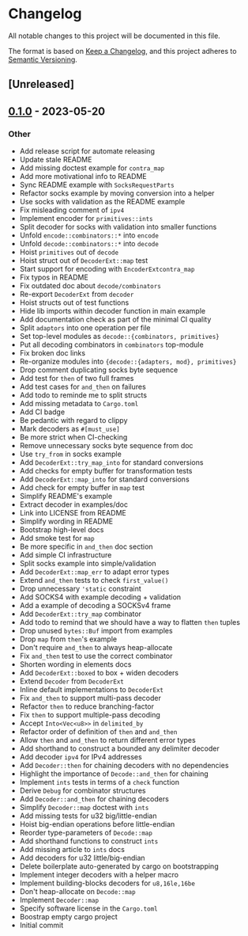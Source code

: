# Changelog
All notable changes to this project will be documented in this file.

The format is based on [Keep a Changelog](https://keepachangelog.com/en/1.0.0/),
and this project adheres to [Semantic Versioning](https://semver.org/spec/v2.0.0.html).

## [Unreleased]

## [0.1.0](https://github.com/rvarago/tokio-util-codec-compose/releases/tag/v0.1.0) - 2023-05-20

### Other
- Add release script for automate releasing
- Update stale README
- Add missing doctest example for `contra_map`
- Add more motivational info to README
- Sync README example with `SocksRequestParts`
- Refactor socks example by moving conversion into a helper
- Use socks with validation as the README example
- Fix misleading comment of `ipv4`
- Implement encoder for `primitives::ints`
- Split decoder for socks with validation into smaller functions
- Unfold `encode::combinators::*` into `encode`
- Unfold `decode::combinators::*` into `decode`
- Hoist `primitives` out of `decode`
- Hoist struct out of `DecoderExt::map` test
- Start support for encoding with `EncoderExtcontra_map`
- Fix typos in README
- Fix outdated doc about `decode/combinators`
- Re-export `DecoderExt` from `decoder`
- Hoist structs out of test functions
- Hide lib imports within decoder function in main example
- Add documentation check as part of the minimal CI quality
- Split `adaptors` into one operation per file
- Set top-level modules as `decode::{combinators, primitives}`
- Put all decoding combinators in `combinators` top-module
- Fix broken doc links
- Re-organize modules into `{decode::{adapters, mod}, primitives}`
- Drop comment duplicating socks byte sequence
- Add test for `then` of two full frames
- Add test cases for `and_then` on failures
- Add todo to reminde me to split structs
- Add missing metadata to `Cargo.toml`
- Add CI badge
- Be pedantic with regard to clippy
- Mark decoders as `#[must_use]`
- Be more strict when CI-checking
- Remove unnecessary socks byte sequence from doc
- Use `try_from` in socks example
- Add `DecoderExt::try_map_into` for standard conversions
- Add checks for empty buffer for transformation tests
- Add `DecoderExt::map_into` for standard conversions
- Add check for empty buffer in `map` test
- Simplify README's example
- Extract decoder in examples/doc
- Link into LICENSE from README
- Simplify wording in README
- Bootstrap high-level docs
- Add smoke test for `map`
- Be more specific in `and_then` doc section
- Add simple CI infrastructure
- Split socks example into simple/validation
- Add `DecoderExt::map_err` to adapt error types
- Extend `and_then` tests to check `first_value()`
- Drop unnecessary `'static` constraint
- Add SOCKS4 with example decoding + validation
- Add a example of decoding a SOCKSv4 frame
- Add `DecoderExt::try_map` combinator
- Add todo to remind that we should have a way to flatten `then` tuples
- Drop unused `bytes::Buf` import from examples
- Drop `map` from `then`'s example
- Don't require `and_then` to always heap-allocate
- Fix `and_then` test to use the correct combinator
- Shorten wording in elements docs
- Add `DecoderExt::boxed` to box + widen decoders
- Extend `Decoder` from `DecoderExt`
- Inline default implementations to `DecoderExt`
- Fix `and_then` to support multi-pass decoder
- Refactor `then` to reduce branching-factor
- Fix `then` to support multiple-pass decoding
- Accept `Into<Vec<u8>>` in `delimited_by`
- Refactor order of definition of `then` and `and_then`
- Allow `then` and `and_then` to return different error types
- Add shorthand to construct a bounded any delimiter decoder
- Add decoder `ipv4` for IPv4 addresses
- Add `Decoder::then` for chaining decoders with no dependencies
- Highlight the importance of `Decode::and_then` for chaining
- Implement `ints` tests in terms of a `check` function
- Derive `Debug` for combinator structures
- Add `Decoder::and_then` for chaining decoders
- Simplify `Decoder::map` doctest with `ints`
- Add missing tests for u32 big/little-endian
- Hoist big-endian operations before little-endian
- Reorder type-parameters of `Decode::map`
- Add shorthand functions to construct `ints`
- Add missing article to `ints` docs
- Add decoders for u32 little/big-endian
- Delete boilerplate auto-generated by cargo on bootstrapping
- Implement integer decoders with a helper macro
- Implement building-blocks decoders for `u8,16le,16be`
- Don't heap-allocate on `Decode::map`
- Implement `Decoder::map`
- Specify software license in the `Cargo.toml`
- Boostrap empty cargo project
- Initial commit

